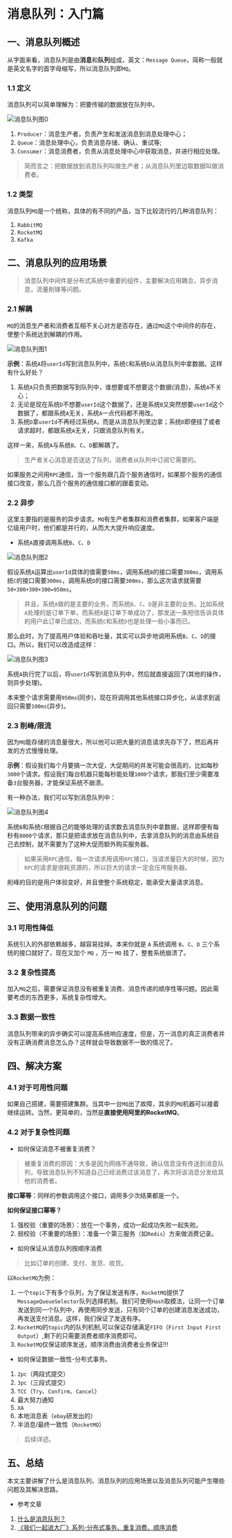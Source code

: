 # 消息队列：入门篇

## 一、消息队列概述


从字面来看，消息队列是由**消息**和**队列**组成，英文：`Message Queue`，简称一般就是英文名字的首字母缩写，所以消息队列即`MQ`。

### 1.1 定义

消息队列可以简单理解为：把要传输的数据放在队列中。

![消息队列图0](/File/Imgs/article/mq_00.jpg)

1. `Producer`：消息生产者，负责产生和发送消息到消息处理中心；
1. `Queue`：消息处理中心，负责消息存储、确认、重试等;
1. `Consumer`：消息消费者，负责从消息处理中心中获取消息，并进行相应处理。

> 简而言之：把数据放到消息队列叫做生产者；从消息队列里边取数据叫做消费者。

### 1.2 类型

消息队列`MQ`是一个统称，具体的有不同的产品，当下比较流行的几种消息队列：

1. `RabbitMQ`
1. `RocketMQ`
1. `Kafka`

## 二、消息队列的应用场景

> 消息队列中间件是分布式系统中重要的组件，主要解决应用耦合，异步消息，流量削锋等问题。

### 2.1 解耦

`MQ`的消息生产者和消费者互相不关心对方是否存在，通过`MQ`这个中间件的存在，使整个系统达到解耦的作用。

![消息队列图1](/File/Imgs/article/mq_01.jpg)

**示例**：系统`A`将`userId`写到消息队列中，系统`C`和系统`D`从消息队列中拿数据。这样有什么好处？

1. 系统`A`只负责把数据写到队列中，谁想要或不想要这个数据(消息)，系统`A`不关心；
1. 无论是现在系统`D`不想要`userId`这个数据了，还是系统`B`又突然想要`userId`这个数据了，都跟系统`A`无关，系统`A`一点代码都不用改。
1. 系统`D`拿`userId`不再经过系统`A`，而是从消息队列里边拿；系统`D`即便挂了或者请求超时，都跟系统`A`无关，只跟消息队列有关。

这样一来，系统`A`与系统`B`、`C`、`D`都解耦了。

> 生产者关心消息是否送达了队列，消费者从队列中订阅它需要的。

如果服务之间用`RPC`通信，当一个服务跟几百个服务通信时，如果那个服务的通信接口改变，那么几百个服务的通信接口都的跟着变动。

### 2.2 异步

这里主要指的是服务的异步请求。`MQ`有生产者集群和消费者集群，如果客户端是亿级用户时，他们都是并行的，从而大大提升响应速度。



- 系统`A`直接调用系统`B`、`C`、`D`

![消息队列图2](/File/Imgs/article/mq_02.jpg)

假设系统`A`运算出`userId`具体的值需要`50ms`，调用系统`B`的接口需要`300ms`，调用系统`C`的接口需要`300ms`，调用系统`D`的接口需要`300ms`，那么这次请求就需要`50+300+300+300=950ms`。

> 并且，系统`A`做的是主要的业务，而系统`B`、`C`、`D`是非主要的业务。比如系统`A`处理的是订单下单，而系统`B`是订单下单成功了，那发送一条短信告诉具体的用户此订单已成功，而系统`C`和系统`D`也是处理一些小事而已。

那么此时，为了提高用户体验和吞吐量，其实可以异步地调用系统`B`、`C`、`D`的接口。所以，我们可以改造成这样：

![消息队列图3](/File/Imgs/article/mq_03.jpg)

系统`A`执行完了以后，将`userId`写到消息队列中，然后就直接返回了(其他的操作，则异步处理)。

本来整个请求需要用`950ms`(同步)，现在将调用其他系统接口异步化，从请求到返回只需要`100ms`(异步)。

### 2.3 削峰/限流

因为`MQ`能存储的消息量很大，所以他可以把大量的消息请求先存下了，然后再并发的方式慢慢处理。


**示例**：假设我们每个月要搞一次大促，大促期间的并发可能会很高的，比如每秒`3000`个请求。假设我们每台机器只能每秒能处理`1000`个请求，那我们至少需要准备`3`台服务器，才能保证系统不崩溃。

有一种办法，我们可以写到消息队列中：

![消息队列图4](/File/Imgs/article/mq_04.jpg)

系统`B`和系统`C`根据自己的能够处理的请求数去消息队列中拿数据，这样即便有每秒有`8000`个请求，那只是把请求放在消息队列中，去拿消息队列的消息由系统自己去控制，就不需要为了这种大促而额外购买服务器。

> 如果采用`RPC`通信，每一次请求用调用`RPC`接口，当请求量巨大的时候，因为`RPC`的请求是很耗资源的，所以巨大的请求一定会压垮服务器。

削峰的目的是用户体验变好，并且使整个系统稳定，能承受大量请求消息。

## 三、使用消息队列的问题


### 3.1 可用性降低

系统引入的外部依赖越多，越容易挂掉。本来你就是 `A` 系统调用 `B`、`C`、`D` 三个系统的接口就好了，现在又加个 `MQ` ，万一 `MQ` 挂了，整套系统崩溃了。
 
### 3.2 复杂性提高

加入`MQ`之后，需要保证消息没有被重复消费、消息传递的顺序性等问题。因此需要考虑的东西更多，系统复杂性增大。

### 3.3 数据一致性

消息队列带来的异步确实可以提高系统响应速度，但是，万一消息的真正消费者并没有正确消费消息怎么办？这样就会导致数据不一致的情况了。

## 四、解决方案

### 4.1 对于可用性问题

如果自己搭建，需要搭建集群。当其中一台`MQ`出了故障，其余的`MQ`机器可以接着继续运转。当然，更简单的，当然是**直接使用阿里的RocketMQ**。

### 4.2 对于复杂性问题

- 如何保证消息不被重复消费？

> 被重复消费的原因：大多是因为网络不通导致，确认信息没有传送到消息队列，导致消息队列不知道自己已经消费过该消息了，再次将该消息分发给其他的消费者。

**接口幂等**：同样的参数调用这个接口，调用多少次结果都是一个。

**如何保证接口幂等？**

1. 强校验（重要的场景）：放在一个事务，成功一起成功失败一起失败。
1. 弱校验（不重要的场景）：准备一个第三服务（如`Redis`）方来做消费记录。

- 如何保证从消息队列按顺序消费

> 比如订单的创建、支付、发货、收货。

以`RocketMQ`为例：

1. 一个`topic`下有多个队列，为了保证发送有序，`RocketMQ`提供了`MessageQueueSelector`队列选择机制。我们可使用`Hash`取模法，让同一个订单发送到同一个队列中，再使用同步发送，只有同个订单的创建消息发送成功，再发送支付消息。这样，我们保证了发送有序。
1. `RocketMQ`的`topic`内的队列机制,可以保证存储满足`FIFO`（`First Input First Output`）,剩下的只需要消费者顺序消费即可。
1. `RocketMQ`仅保证顺序发送，顺序消费由消费者业务保证!!!

- 如何保证数据一致性-分布式事务。

1. `2pc`（两段式提交）
1. `3pc`（三段式提交）
1. `TCC`（`Try`、`Confirm`、`Cancel`）
1. 最大努力通知
1. `XA`
1. 本地消息表（`ebay`研发出的）
1. 半消息/最终一致性（`RocketMQ`）

> 后续详述。

## 五、总结

本文主要讲解了什么是消息队列、消息队列的应用场景以及消息队列可能产生哪些问题及其解决思路。

- 参考文章

1. [什么是消息队列？](https://juejin.im/post/5cb025fb5188251b0351ef48)
1. [《我们一起进大厂》系列-分布式事务、重复消费、顺序消费](https://juejin.im/post/5dda9e7e6fb9a07aae2a3778)